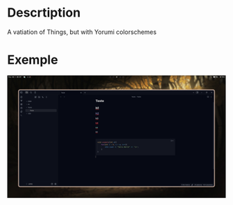 # Descrtiption
  A vatiation of Things, but with Yorumi colorschemes
# Exemple
![exemple](images/display.png)
